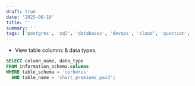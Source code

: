 ```yaml
---
draft: true
date: '2025-08-10'
title: ''
summary: ''
tags: ['postgres', 'sql', 'databases', 'devops', 'cloud', 'question', 'guide']
---
```


- View table columns & data types.

```sql
SELECT column_name, data_type
FROM information_schema.columns
WHERE table_schema = 'cerberus'
  AND table_name = 'chart_premiums_paid';
```
